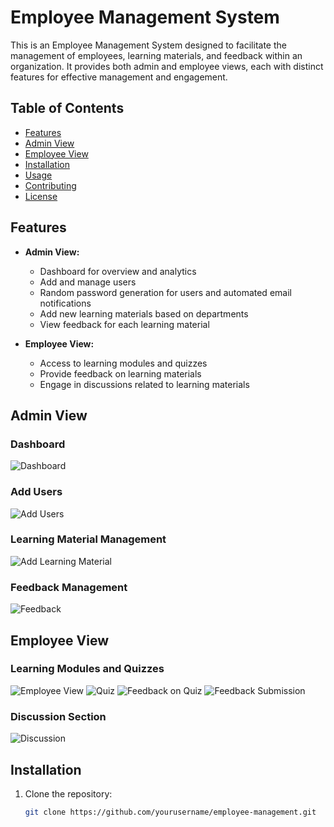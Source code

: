 # Employee Management System

This is an Employee Management System designed to facilitate the management of employees, learning materials, and feedback within an organization. It provides both admin and employee views, each with distinct features for effective management and engagement.

## Table of Contents

- [Features](#features)
- [Admin View](#admin-view)
- [Employee View](#employee-view)
- [Installation](#installation)
- [Usage](#usage)
- [Contributing](#contributing)
- [License](#license)

## Features

- **Admin View:**
  - Dashboard for overview and analytics
  - Add and manage users
  - Random password generation for users and automated email notifications
  - Add new learning materials based on departments
  - View feedback for each learning material

- **Employee View:**
  - Access to learning modules and quizzes
  - Provide feedback on learning materials
  - Engage in discussions related to learning materials

## Admin View

### Dashboard
![Dashboard](https://github.com/user-attachments/assets/57542104-52d5-4e2d-8a97-b1ba518d16df)

### Add Users
![Add Users](https://github.com/user-attachments/assets/4364db51-5c57-4858-94ef-c1c59ee0466c)

### Learning Material Management
![Add Learning Material](https://github.com/user-attachments/assets/63afc142-6b4d-44da-9ac1-95cb6cb37281)

### Feedback Management
![Feedback](https://github.com/user-attachments/assets/6c69cca0-9c8d-42bb-8e80-8630d9d1b4d3)

## Employee View

### Learning Modules and Quizzes
![Employee View](https://github.com/user-attachments/assets/4b33c44f-b8e0-4b6a-9b2a-d57b6d6d66c0)
![Quiz](https://github.com/user-attachments/assets/1bdcd4fd-1f38-47cd-87aa-417e813c0ab4)
![Feedback on Quiz](https://github.com/user-attachments/assets/860acf62-7186-4070-a7b5-839beb9ffbfe)
![Feedback Submission](https://github.com/user-attachments/assets/131d36fe-564e-425a-be1a-0d8590dbb73b)

### Discussion Section
![Discussion](https://github.com/user-attachments/assets/71cf0106-a211-4f62-8559-5f17975f5ad2)

## Installation

1. Clone the repository:
   ```bash
   git clone https://github.com/yourusername/employee-management.git
